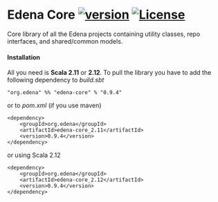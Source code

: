 # Edena Core [![version](https://img.shields.io/badge/version-0.9.4-green.svg)](https://peterbanda.net) [![License](https://img.shields.io/badge/License-Apache%202.0-lightgrey.svg)](https://www.apache.org/licenses/LICENSE-2.0)

Core library of all the Edena projects containing utility classes, repo interfaces, and shared/common models.

#### Installation

All you need is **Scala 2.11** or **2.12**. To pull the library you have to add the following dependency to *build.sbt*

```
"org.edena" %% "edena-core" % "0.9.4"
```

or to *pom.xml* (if you use maven)

```
<dependency>
    <groupId>org.edena</groupId>
    <artifactId>edena-core_2.11</artifactId>
    <version>0.9.4</version>
</dependency>
```

or using Scala 2.12

```
<dependency>
    <groupId>org.edena</groupId>
    <artifactId>edena-core_2.12</artifactId>
    <version>0.9.4</version>
</dependency>
```
